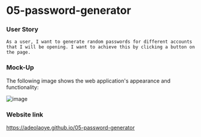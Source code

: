 # 05-password-generator


### User Story

```
As a user, I want to generate random passwords for different accounts that I will be opening. I want to achieve this by clicking a button on the page.
```


### Mock-Up

The following image shows the web application's appearance and functionality:

![image](https://github.com/adeolaoye/05-password-generator/assets/137003763/74a56895-c13f-46ca-a8ab-83d5316fc865)

### Website link
https://adeolaoye.github.io/05-password-generator


